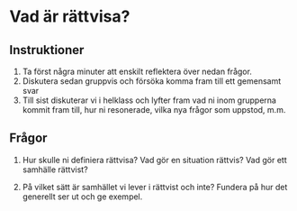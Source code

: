 # Vad är rättvisa?


## Instruktioner
1. Ta först några minuter att enskilt reflektera över nedan frågor. 
2. Diskutera sedan gruppvis och försöka komma fram till ett gemensamt svar
3. Till sist diskuterar vi i helklass och lyfter fram vad ni inom grupperna kommit fram till, hur ni resonerade, vilka nya frågor som uppstod, m.m.

## Frågor

1. Hur skulle ni definiera rättvisa? Vad gör en situation rättvis? Vad gör ett samhälle rättvist? 

2. På vilket sätt är samhället vi lever i rättvist och inte? Fundera på hur det generellt ser ut och ge exempel. 